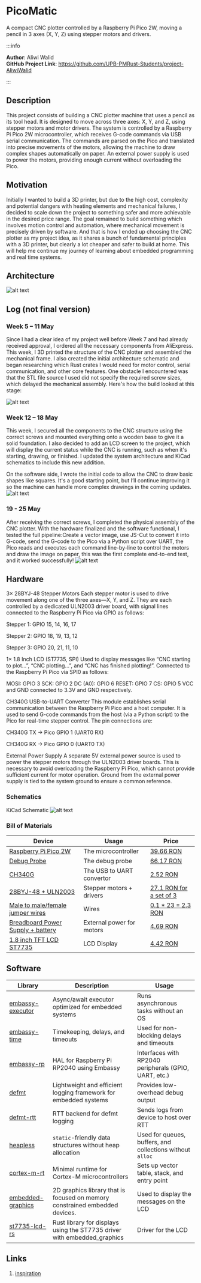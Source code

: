 # PicoMatic

A compact CNC plotter controlled by a Raspberry Pi Pico 2W, moving a pencil in 3 axes (X, Y, Z) using stepper motors and drivers.

:::info 

**Author**: Aliwi Walid \
**GitHub Project Link**: https://github.com/UPB-PMRust-Students/project-AliwiWalid

:::


## Description

This project consists of building a CNC plotter machine that uses a pencil as its tool head. It is designed to move across three axes: X, Y, and Z, using stepper motors and motor drivers. The system is controlled by a Raspberry Pi Pico 2W microcontroller, which receives G-code commands via USB serial communication.
The commands are parsed on the Pico and translated into precise movements of the motors, allowing the machine to draw complex shapes automatically on paper. An external power supply is used to power the motors, providing enough current without overloading the Pico.


## Motivation

Initially I wanted to build a 3D printer, but due to the high cost, complexity and potential dangers with heating elements and mechanical failures, I decided to scale down the project to something safer and more achievable in the desired price range. The goal remained to build something which involves motion control and automation, where mechanical movement is precisely driven by software. And that is how I ended up choosing the CNC plotter as my project idea, as it shares a bunch of fundamental principles with a 3D printer, but clearly a lot cheaper and safer to build at home. This will help me continue my journey of learning about embedded programming and real time systems.

## Architecture 

 ![alt text](ArchitectureFinal.webp)

## Log (not final version)

### Week 5 – 11 May

Since I had a clear idea of my project well before Week 7 and had already received approval, I ordered all the necessary components from AliExpress. This week, I 3D printed the structure of the CNC plotter and assembled the mechanical frame. I also created the initial architecture schematic and began researching which Rust crates I would need for motor control, serial communication, and other core features.
One obstacle I encountered was that the STL file source I used did not specify the required screw sizes, which delayed the mechanical assembly. Here's how the build looked at this stage:


![alt text](image.webp)

### Week 12 – 18 May

This week, I secured all the components to the CNC structure using the correct screws and mounted everything onto a wooden base to give it a solid foundation. I also decided to add an LCD screen to the project, which will display the current status while the CNC is running, such as when it's starting, drawing, or finished. I updated the system architecture and KiCad schematics to include this new addition.

On the software side, I wrote the initial code to allow the CNC to draw basic shapes like squares. It's a good starting point, but I’ll continue improving it so the machine can handle more complex drawings in the coming updates.
![alt text](AssembledCNC.webp)

### 19 -  25 May 

After receiving the correct screws, I completed the physical assembly of the CNC plotter. With the hardware finalized and the software functional, I tested the full pipeline:Create a vector image, use JS-Cut to convert it into G-code, send the G-code to the Pico via a Python script over UART, the Pico reads and executes each command line-by-line to control the motors and draw the image on paper, this was the first complete end-to-end test, and it worked successfully!
![alt text](image-4.webp)

<!-- This week, I began work on the software side of the project. I wrote and tested code to control the stepper motors: first individually, then all three simultaneously. After that, I hardcoded some simple G-code movements to verify that the motors responded correctly for each axis. I also tested the USB-to-UART converter using a Python script to confirm that G-code could be sent correctly from the host to the Raspberry Pi Pico.
In parallel, I finalized both the KiCad schematic and the overall system architecture diagram. -->


## Hardware

3× 28BYJ-48 Stepper Motors
Each stepper motor is used to drive movement along one of the three axes—X, Y, and Z. They are each controlled by a dedicated ULN2003 driver board, with signal lines connected to the Raspberry Pi Pico via GPIO as follows:

Stepper 1: GPIO 15, 14, 16, 17

Stepper 2: GPIO 18, 19, 13, 12

Stepper 3: GPIO 20, 21, 11, 10

1× 1.8 Inch LCD (ST7735, SPI)
Used to display messages like “CNC starting to plot…”, “CNC plotting…”, and “CNC has finished plotting!”. Connected to the Raspberry Pi Pico via SPI0 as follows:

MOSI: GPIO 3
SCK: GPIO 2
DC (A0): GPIO 6
RESET: GPIO 7
CS: GPIO 5
VCC and GND connected to 3.3V and GND respectively.


CH340G USB-to-UART Converter
This module establishes serial communication between the Raspberry Pi Pico and a host computer. It is used to send G-code commands from the host (via a Python script) to the Pico for real-time stepper control. The pin connections are:

CH340G TX → Pico GPIO 1 (UART0 RX)

CH340G RX → Pico GPIO 0 (UART0 TX)

External Power Supply
A separate 5V external power source is used to power the stepper motors through the ULN2003 driver boards. This is necessary to avoid overloading the Raspberry Pi Pico, which cannot provide sufficient current for motor operation. Ground from the external power supply is tied to the system ground to ensure a common reference.

### Schematics

KiCad Schematic
![alt text](KiCadFinal.webp)

### Bill of Materials

<!-- Fill out this table with all the hardware components that you might need.

The format is 
```
| [Device](link://to/device) | This is used ... | [price](link://to/store) |

```

-->

| Device | Usage | Price |
|--------|--------|-------|
| [Raspberry Pi Pico 2W](https://www.raspberrypi.com/documentation/microcontrollers/raspberry-pi-pico.html) | The microcontroller | [39.66 RON](https://www.optimusdigital.ro/ro/placi-raspberry-pi/13327-raspberry-pi-pico-2-w.html?gad_source=1&gad_campaignid=19615979487&gbraid=0AAAAADv-p3AcTGZShwGGGHyKb6hmiamUi&gclid=Cj0KCQjwt8zABhDKARIsAHXuD7bAO3PSjO5VUcJr9qHfkmKVAr3Z09B3AA6rQCQr6-H1j137eukwUQIaAuujEALw_wcB) |
| [Debug Probe](https://www.raspberrypi.com/documentation/microcontrollers/debug-probe.html) | The debug probe | [66.17 RON](https://www.optimusdigital.ro/en/accesories/12777-raspberry-pi-debug-probe.html?srsltid=AfmBOoqRLhpWnsl_MLVLOVPS2vac9rBUAcFKuCQe_Yw-99inmJhG7OaJ) |
| [CH340G](https://static.efetividade.net/img/ch340g-datasheet-34852.pdf) | The USB to UART convertor | [2.52 RON](https://www.aliexpress.com/item/32840595066.html?src=google&pdp_npi=4%40dis!RON!2.93!2.57!!!!!%40!65055055161!ppc!!!&src=google&albch=shopping&acnt=298-731-3000&isdl=y&slnk=&plac=&mtctp=&albbt=Google_7_shopping&aff_platform=google&aff_short_key=UneMJZVf&gclsrc=aw.ds&&albagn=888888&&ds_e_adid=&ds_e_matchtype=&ds_e_device=c&ds_e_network=x&ds_e_product_group_id=&ds_e_product_id=en32840595066&ds_e_product_merchant_id=109253881&ds_e_product_country=RO&ds_e_product_language=en&ds_e_product_channel=online&ds_e_product_store_id=&ds_url_v=2&albcp=21564641029&albag=&isSmbAutoCall=false&needSmbHouyi=false&gad_source=1&gad_campaignid=21564641737&gbraid=0AAAAAqc5ie3gN_WTcoMiHw1qqrwXoOgWo&gclid=Cj0KCQjwt8zABhDKARIsAHXuD7YSrv_fn-OEWj1ayM029E8n2xmNgmmWrBtHJStsJMPdBYgHtHkIdGYaAn5VEALw_wcB) | 
| [28BYJ-48 + ULN2003](https://lastminuteengineers.com/28byj48-stepper-motor-arduino-tutorial/) | Stepper motors + drivers | [27.1 RON for a set of 3](https://www.aliexpress.com/item/1005008459804020.html?spm=a2g0o.productlist.main.1.472221F521F5lV&algo_pvid=fa09f8dd-b1aa-4823-864d-1b22b5867b0e&algo_exp_id=fa09f8dd-b1aa-4823-864d-1b22b5867b0e-0&pdp_ext_f=%7B%22order%22%3A%22212%22%2C%22eval%22%3A%221%22%7D&pdp_npi=4%40dis%21RON%2129.35%2127.10%21%21%2147.39%2143.76%21%4021038e1e17461121743717643e31bb%2112000045226842612%21sea%21RO%210%21ABX&curPageLogUid=cUGyI5R7byiR&utparam-url=scene%3Asearch%7Cquery_from%3A) |
| [Male to male/female jumper wires](https://www.cedist.com/sites/default/files/associated_files/s-w604_spec.pdf) | Wires | [0.1 * 23 = 2.3 RON](https://www.aliexpress.com/item/1005008590208433.html?spm=a2g0o.productlist.main.1.7b87ekDlekDlUc&algo_pvid=890a91ee-70aa-41f3-bb0a-5c23ababac74&algo_exp_id=890a91ee-70aa-41f3-bb0a-5c23ababac74-0&pdp_ext_f=%7B%22order%22%3A%22359%22%2C%22eval%22%3A%221%22%7D&pdp_npi=4%40dis%21RON%2116.84%216.00%21%21%2127.20%219.70%21%402103864c17461138312566697e492f%2112000045859835216%21sea%21RO%210%21ABX&curPageLogUid=cknCL6Z9dxQm&utparam-url=scene%3Asearch%7Cquery_from%3A) |
| [Breadboard Power Supply + battery](https://www.handsontec.com/dataspecs/mb102-ps.pdf) | External power for motors | [4.69 RON](https://www.optimusdigital.ro/ro/electronica-de-putere-stabilizatoare-liniare/61-sursa-de-alimentare-pentru-breadboard.html?gad_source=1&gad_campaignid=19615979487&gbraid=0AAAAADv-p3AcTGZShwGGGHyKb6hmiamUi&gclid=Cj0KCQjwt8zABhDKARIsAHXuD7YOxRovs32Q07WVmirNWilixqspoP2c5FE1Ab6qyN14nl4svQBPRkQaAuTXEALw_wcB) |
| [1.8 inch TFT LCD ST7735](https://cdn-learn.adafruit.com/downloads/pdf/1-8-tft-display.pdf) | LCD Display | [4.42 RON](https://www.aliexpress.com/item/1005006690968351.html?srcSns=sns_WhatsApp&spreadType=socialShare&bizType=ProductDetail&social_params=61107930956&aff_fcid=60f6be70f43f47fd97276124a372c9d8-1747465522772-00738-_EyRvIm2&tt=MG&aff_fsk=_EyRvIm2&aff_platform=default&sk=_EyRvIm2&aff_trace_key=60f6be70f43f47fd97276124a372c9d8-1747465522772-00738-_EyRvIm2&shareId=61107930956&businessType=ProductDetail&platform=AE&terminal_id=7b80dd8a4d4f42518da6116a2d93f65f&afSmartRedirect=y#nav-specification) |



## Software

| Library | Description | Usage |
|---------|-------------|-------|
| [embassy-executor](https://crates.io/crates/embassy-executor) | Async/await executor optimized for embedded systems | Runs asynchronous tasks without an OS |
| [embassy-time](https://crates.io/crates/embassy-time) | Timekeeping, delays, and timeouts | Used for non-blocking delays and timeouts |
| [embassy-rp](https://crates.io/crates/embassy-rp) | HAL for Raspberry Pi RP2040 using Embassy | Interfaces with RP2040 peripherals (GPIO, UART, etc.) |
| [defmt](https://crates.io/crates/defmt) | Lightweight and efficient logging framework for embedded systems | Provides low-overhead debug output |
| [defmt-rtt](https://crates.io/crates/defmt-rtt) | RTT backend for defmt logging | Sends logs from device to host over RTT |
| [heapless](https://crates.io/crates/heapless) | `static`-friendly data structures without heap allocation | Used for queues, buffers, and collections without `alloc` |
| [cortex-m-rt](https://crates.io/crates/cortex-m-rt) | Minimal runtime for Cortex-M microcontrollers | Sets up vector table, stack, and entry point |
| [embedded-graphics](https://crates.io/crates/embedded-graphics) | 2D graphics library that is focused on memory constrained embedded devices. | Used to display the messages on the LCD |
| [st7735-lcd-rs](https://github.com/Phoenixovich/st7735-lcd-rs) | Rust library for displays using the ST7735 driver with embedded_graphics | Driver for the LCD |



<!-- TODO: add stuff for python script also -->

## Links

<!-- Add a few links that inspired you and that you think you will use for your project -->

1. [inspiration](https://www.pcbway.com/project/shareproject/Build_a_simple_3D_Arduino_Mini_CNC_Plotter_e2c3f905.html)

